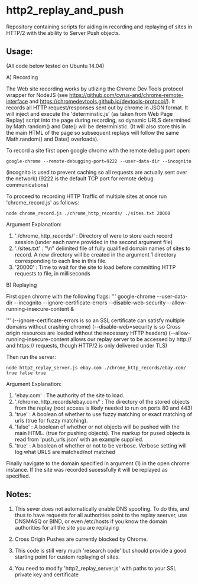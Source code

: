 # http2_replay_and_push
Repository containing scripts for aiding in recording and replaying of sites in HTTP/2 with the ability to Server Push objects. 

Usage:
----------
(All code below tested on Ubuntu 14.04)

A) Recording

The Web site recording works by utlizing the Chrome Dev Tools protocol wrapper for NodeJS (see https://github.com/cyrus-and/chrome-remote-interface and https://chromedevtools.github.io/devtools-protocol/).
It records all HTTP request/responses sent out by chrome in JSON format.
It will inject and execute the 'determinstic.js' (as taken from Web Page Replay) script into the page during recording, so dynamic URLS determined by Math.random() and Date() will be deterministic. (It will also store this in the main HTML of the page so subsequent replays will follow the same Math.random() and Date() overloads).

To record a site first open google chrome with the remote debug port open:

    google-chrome --remote-debugging-port=9222 --user-data-dir --incognito 

(incognito is used to prevent caching so all requests are actually sent over the network)
(9222 is the default TCP port for remote debug communications)

To proceed to recording HTTP Traffic of multiple sites at once run 'chrome_record.js' as follows:

    node chrome_record.js ./chrome_http_records/ ./sites.txt 20000


Argument Explanation:
1) './chrome_http_records/' : Directory of were to store each record session (under each name provided in the second argument file)
2) './sites.txt' : "\n" delimited file of fully qualified domain names of sites to record. A new directory will be created in the argument 1 directory corresponding to each line in this file.
3) '20000' : Time to wait for the site to load before committing HTTP requests to file, in milliseconds

B) Replaying

First open chrome with the following flags:
'''
google-chrome --user-data-dir --incognito --ignore-certificate-errors --disable-web-security --allow-running-insecure-content &

'''
(--ignore-certificate-errors is so an SSL certificate can satisfy multiple domains without crashing chrome)
(--disable-web=security is so Cross origin resources are loaded without the necessary HTTP headers)
(--allow-running-insecure-content allows our replay server to be accessed by http:// and https:// requests, though HTTP/2 is only delivered under TLS)


Then run the server:


    node http2_replay_server.js ebay.com ./chrome_http_records/ebay.com/ true false true   

Argument Explanation:
1) 'ebay.com' : The authority of the site to load.
2) './chrome_http_records/ebay.com/' : The directory of the stored objects from the replay 
(root access is likely needed to run on ports 80 and 443)
3) 'true' : A boolean of whether to use fuzzy matching or exact matching of urls (true for fuzzy matching).
4) 'false' : A boolean of whether or not objects will be pushed with the main HTML. (true for pushing objects).
The markup for pused objects is read from 'push_urls.json' with an example supplied.
5) 'true' : A boolean of whether or not to be verbose. Verbose setting will log what URLS are matched/not matched

Finally navigate to the domain specified in argument (1) in the open chrome instance.
If the site was recorded sucessfully it will be replayed as specified.

Notes:
--------
1) This sever does not automatically enable DNS spoofing. To do this, and thus to have requests for all authorities point to the replay seerver, use DNSMASQ or BIND, or even /etc/hosts if you know the domain authorities for all the site you are replaying

2) Cross Origin Pushes are currently blocked by Chrome.

3) This code is still very much 'research code' but should provide a good starting point for custom replaying of sites.

4) You need to modify 'http2_replay_server.js' with paths to your SSL private key and certificate
